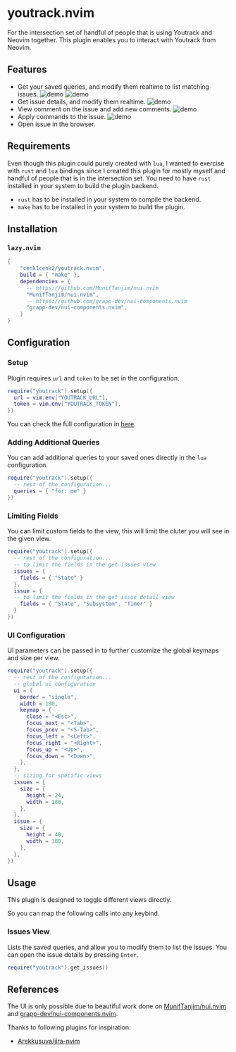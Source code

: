 # youtrack.nvim

For the intersection set of handful of people that is using Youtrack and Neovim together. This plugin enables you to interact with Youtrack from Neovim.

## Features

- Get your saved queries, and modify them realtime to list matching issues. ![demo](./media/swappy-20240914_000532.png) ![demo](./media/swappy-20240914_000634.png)
- Get issue details, and modify them realtime. ![demo](./media/swappy-20240914_000705.png)
- View comment on the issue and add new comments. ![demo](./media/swappy-20240914_000730.png)
- Apply commands to the issue. ![demo](./media/swappy-20240914_000749.png)
- Open issue in the browser.

## Requirements

Even though this plugin could purely created with `lua`, I wanted to exercise with `rust` and `lua` bindings since I created this plugin for mostly myself and handful of people that is in the intersection set. You need to have `rust` installed in your system to build the plugin backend.

- `rust` has to be installed in your system to compile the backend.
- `make` has to be installed in your system to build the plugin.

## Installation

### `lazy.nvim`

```lua
{
    "cenk1cenk2/youtrack.nvim",
    build = { "make" },
    dependencies = {
      -- https://github.com/MunifTanjim/nui.nvim
      "MunifTanjim/nui.nvim",
      -- https://github.com/grapp-dev/nui-components.nvim
      "grapp-dev/nui-components.nvim",
    }
}
```

## Configuration

### Setup

Plugin requires `url` and `token` to be set in the configuration.

```lua
require("youtrack").setup({
  url = vim.env["YOUTRACK_URL"],
  token = vim.env["YOUTRACK_TOKEN"],
})
```

You can check the full configuration in [here](https://github.com/cenk1cenk2/youtrack.nvim/blob/main/lua/youtrack/config.lua).

### Adding Additional Queries

You can add additional queries to your saved ones directly in the `lua` configuration.

```lua
require("youtrack").setup({
  -- rest of the configuration...
  queries = { "for: me" }
})
```

### Limiting Fields

You can limit custom fields to the view, this will limit the cluter you will see in the given view.

```lua
require("youtrack").setup({
  -- rest of the configuration...
  -- to limit the fields in the get issues view
  issues = {
    fields = { "State" }
  },
  issue = {
  -- to limit the fields in the get issue detail view
    fields = { "State", "Subsystem", "Timer" }
  }
})
```

### UI Configuration

UI parameters can be passed in to further customize the global keymaps and size per view.

```lua
require("youtrack").setup({
  -- rest of the configuration...
  -- global ui configuration
  ui = {
    border = "single",
    width = 180,
    keymap = {
      close = "<Esc>",
      focus_next = "<Tab>",
      focus_prev = "<S-Tab>",
      focus_left = "<Left>",
      focus_right = "<Right>",
      focus_up = "<Up>",
      focus_down = "<Down>",
    },
  },
  -- sizing for specific views
  issues = {
    size = {
      height = 24,
      width = 180,
    },
  },
  issue = {
    size = {
      height = 48,
      width = 180,
    },
  },
})
```

## Usage

This plugin is designed to toggle different views directly.

So you can map the following calls into any keybind.

### Issues View

Lists the saved queries, and allow you to modify them to list the issues. You can open the issue details by pressing `Enter`.

```lua
require("youtrack").get_issues()
```

## References

The UI is only possible due to beautiful work done on [MunifTanjim/nui.nvim](https://github.com/MunifTanjim/nui.nvim) and [grapp-dev/nui-components.nvim](https://github.com/grapp-dev/nui-components.nvim).

Thanks to following plugins for inspiration:

- [Arekkusuva/jira-nvim](https://github.com/Arekkusuva/jira-nvim)
